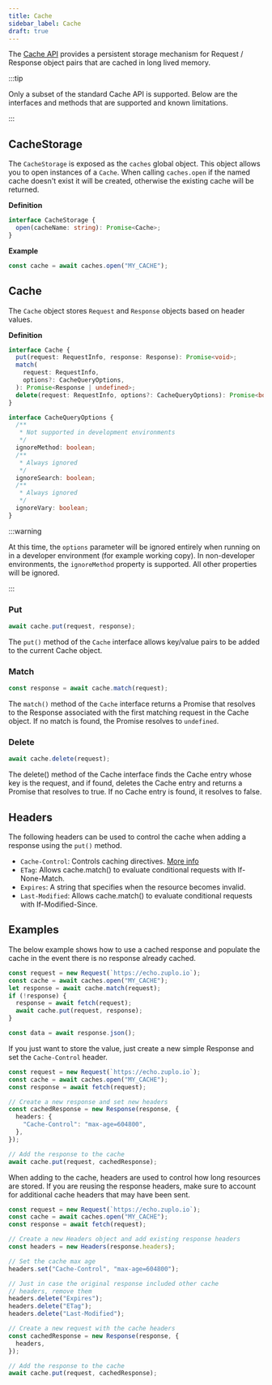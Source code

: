 ```yaml
---
title: Cache
sidebar_label: Cache
draft: true
---
```


The [Cache API](https://developer.mozilla.org/en-US/docs/Web/API/Cache) provides
a persistent storage mechanism for Request / Response object pairs that are
cached in long lived memory.

:::tip

Only a subset of the standard Cache API is supported. Below are the interfaces
and methods that are supported and known limitations.

:::

## CacheStorage

The `CacheStorage` is exposed as the `caches` global object. This object allows
you to open instances of a `Cache`. When calling `caches.open` if the named
cache doesn't exist it will be created, otherwise the existing cache will be
returned.

**Definition**

```ts
interface CacheStorage {
  open(cacheName: string): Promise<Cache>;
}
```

**Example**

```ts
const cache = await caches.open("MY_CACHE");
```

## Cache

The `Cache` object stores `Request` and `Response` objects based on header
values.

**Definition**

```ts
interface Cache {
  put(request: RequestInfo, response: Response): Promise<void>;
  match(
    request: RequestInfo,
    options?: CacheQueryOptions,
  ): Promise<Response | undefined>;
  delete(request: RequestInfo, options?: CacheQueryOptions): Promise<boolean>;
}

interface CacheQueryOptions {
  /**
   * Not supported in development environments
   */
  ignoreMethod: boolean;
  /**
   * Always ignored
   */
  ignoreSearch: boolean;
  /**
   * Always ignored
   */
  ignoreVary: boolean;
}
```

:::warning

At this time, the `options` parameter will be ignored entirely when running on
in a developer environment (for example working copy). In non-developer
environments, the `ignoreMethod` property is supported. All other properties
will be ignored.

:::

### Put

```ts
await cache.put(request, response);
```

The `put()` method of the `Cache` interface allows key/value pairs to be added
to the current Cache object.

### Match

```ts
const response = await cache.match(request);
```

The `match()` method of the `Cache` interface returns a Promise that resolves to
the Response associated with the first matching request in the Cache object. If
no match is found, the Promise resolves to `undefined`.

### Delete

```ts
await cache.delete(request);
```

The delete() method of the Cache interface finds the Cache entry whose key is
the request, and if found, deletes the Cache entry and returns a Promise that
resolves to true. If no Cache entry is found, it resolves to false.

## Headers

The following headers can be used to control the cache when adding a response
using the `put()` method.

- `Cache-Control`: Controls caching directives.
  [More info](https://developer.mozilla.org/en-US/docs/Web/HTTP/Headers/Cache-Control)
- `ETag`: Allows cache.match() to evaluate conditional requests with
  If-None-Match.
- `Expires`: A string that specifies when the resource becomes invalid.
- `Last-Modified`: Allows cache.match() to evaluate conditional requests with
  If-Modified-Since.

## Examples

The below example shows how to use a cached response and populate the cache in
the event there is no response already cached.

```ts
const request = new Request(`https://echo.zuplo.io`);
const cache = await caches.open("MY_CACHE");
let response = await cache.match(request);
if (!response) {
  response = await fetch(request);
  await cache.put(request, response);
}

const data = await response.json();
```

If you just want to store the value, just create a new simple Response and set
the `Cache-Control` header.

```ts
const request = new Request(`https://echo.zuplo.io`);
const cache = await caches.open("MY_CACHE");
const response = await fetch(request);

// Create a new response and set new headers
const cachedResponse = new Response(response, {
  headers: {
    "Cache-Control": "max-age=604800",
  },
});

// Add the response to the cache
await cache.put(request, cachedResponse);
```

When adding to the cache, headers are used to control how long resources are
stored. If you are reusing the response headers, make sure to account for
additional cache headers that may have been sent.

```ts
const request = new Request(`https://echo.zuplo.io`);
const cache = await caches.open("MY_CACHE");
const response = await fetch(request);

// Create a new Headers object and add existing response headers
const headers = new Headers(response.headers);

// Set the cache max age
headers.set("Cache-Control", "max-age=604800");

// Just in case the original response included other cache
// headers, remove them
headers.delete("Expires");
headers.delete("ETag");
headers.delete("Last-Modified");

// Create a new request with the cache headers
const cachedResponse = new Response(response, {
  headers,
});

// Add the response to the cache
await cache.put(request, cachedResponse);
```
